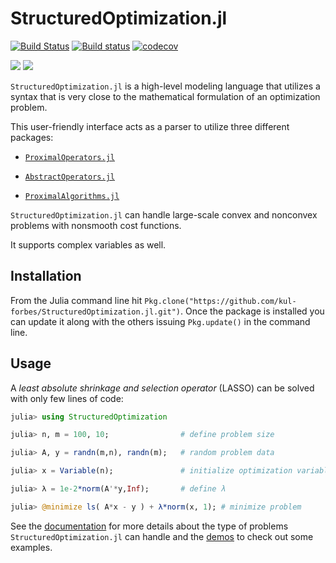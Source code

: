 # StructuredOptimization.jl

[![Build Status](https://travis-ci.org/kul-forbes/StructuredOptimization.jl.svg?branch=master)](https://travis-ci.org/kul-forbes/StructuredOptimization.jl)
[![Build status](https://ci.appveyor.com/api/projects/status/lfrmkg2s1awyxtk8/branch/master?svg=true)](https://ci.appveyor.com/project/nantonel/abstractoperators-jl/branch/master)
[![codecov](https://codecov.io/gh/kul-forbes/StructuredOptimization.jl/branch/master/graph/badge.svg)](https://codecov.io/gh/kul-forbes/StructuredOptimization.jl)

[![](https://img.shields.io/badge/docs-stable-blue.svg)](https://kul-forbes.github.io/StructuredOptimization.jl/stable)
[![](https://img.shields.io/badge/docs-latest-blue.svg)](https://kul-forbes.github.io/StructuredOptimization.jl/latest)

`StructuredOptimization.jl` is a high-level modeling language
that utilizes a syntax that is very close to
the mathematical formulation of an optimization problem.

This user-friendly interface
acts as a parser to utilize
three different packages:

* [`ProximalOperators.jl`](https://github.com/kul-forbes/ProximalOperators.jl)

* [`AbstractOperators.jl`](https://github.com/kul-forbes/AbstractOperators.jl)

* [`ProximalAlgorithms.jl`](https://github.com/kul-forbes/ProximalAlgorithms.jl)

`StructuredOptimization.jl` can handle large-scale convex and nonconvex problems with nonsmooth cost functions. 

It supports complex variables as well.

## Installation

From the Julia command line hit `Pkg.clone("https://github.com/kul-forbes/StructuredOptimization.jl.git")`.
Once the package is installed you can update it along with the others issuing `Pkg.update()` in the command line.

## Usage

A *least absolute shrinkage and selection operator* (LASSO) can be solved with only few lines of code:

```julia
julia> using StructuredOptimization

julia> n, m = 100, 10;                # define problem size 

julia> A, y = randn(m,n), randn(m);   # random problem data

julia> x = Variable(n);               # initialize optimization variable

julia> λ = 1e-2*norm(A'*y,Inf);       # define λ    

julia> @minimize ls( A*x - y ) + λ*norm(x, 1); # minimize problem

```

See the [documentation]() for more details about the type of problems `StructuredOptimization.jl` can handle and the [demos](https://github.com/kul-forbes/StructuredOptimization.jl/tree/master/demos) to check out some examples.
